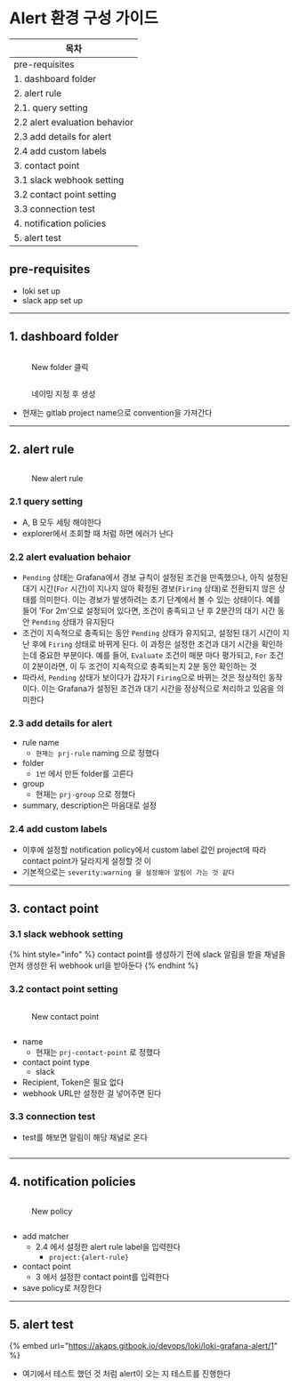 # Alert 환경 구성 가이드



| 목차                                |
| --------------------------------- |
| pre-requisites                    |
| 1. dashboard folder               |
| 2. alert rule                     |
|     2.1. query setting            |
|     2.2 alert evaluation behavior |
|     2.3 add details for alert     |
|     2.4 add custom labels         |
| 3. contact point                  |
|     3.1 slack webhook setting     |
|     3.2 contact point setting     |
|     3.3 connection test           |
| 4. notification policies          |
| 5. alert test                     |

## pre-requisites

* loki set up
* slack app set up

***

## 1. dashboard folder

<figure><img src="../../.gitbook/assets/image (16).png" alt=""><figcaption><p>New folder 클릭</p></figcaption></figure>

<figure><img src="../../.gitbook/assets/image (17).png" alt=""><figcaption><p>네이밍 지정 후 생성</p></figcaption></figure>

* 현재는 gitlab project name으로 convention을 가져간다

***

## 2. alert rule

<figure><img src="../../.gitbook/assets/image (18).png" alt=""><figcaption><p>New alert rule</p></figcaption></figure>

### 2.1 query setting

* A, B 모두 세팅 해야한다
* explorer에서 조회할 때 처럼 하면 에러가 난다



### 2.2 alert evaluation behaior

* `Pending` 상태는 Grafana에서 경보 규칙이 설정된 조건을 만족했으나, 아직 설정된 대기 시간(`For` 시간)이 지나지 않아 확정된 경보(`Firing` 상태)로 전환되지 않은 상태를 의미한다. 이는 경보가 발생하려는 초기 단계에서 볼 수 있는 상태이다. 예를 들어 'For 2m'으로 설정되어 있다면, 조건이 충족되고 난 후 2분간의 대기 시간 동안 `Pending` 상태가 유지된다
* 조건이 지속적으로 충족되는 동안 `Pending` 상태가 유지되고, 설정된 대기 시간이 지난 후에 `Firing` 상태로 바뀌게 된다. 이 과정은 설정한 조건과 대기 시간을 확인하는데 중요한 부분이다. 예를 들어, `Evaluate` 조건이 매분 마다 평가되고, `For` 조건이 2분이라면, 이 두 조건이 지속적으로 충족되는지 2분 동안 확인하는 것
* 따라서, `Pending` 상태가 보이다가 갑자기 `Firing`으로 바뀌는 것은 정상적인 동작이다. 이는 Grafana가 설정된 조건과 대기 시간을 정상적으로 처리하고 있음을 의미한다

### 2.3 add details for alert

* rule name
  * `현재는 prj-rule` naming 으로 정했다
* folder
  * `1번` 에서 만든 folder를 고른다
* group
  * 현재는 `prj-group` 으로 정했다
* summary, description은 마음대로 설정

### 2.4 add custom labels

* 이후에 설정할 notification policy에서 custom label 값인 project에 따라 contact point가 달라지게 설정할 것 이
* 기본적으로는 `severity:warning 을 설정해야 알림이 가는 것 같다`



***

## 3. contact point

### 3.1 slack webhook setting

{% hint style="info" %}
contact point를 생성하기 전에 slack 알림을 받을 채널을 먼저 생성한 뒤 webhook url을 받아둔다
{% endhint %}

### 3.2 contact point setting

<figure><img src="../../.gitbook/assets/image.png" alt=""><figcaption><p>New contact point</p></figcaption></figure>

<figure><img src="../../.gitbook/assets/image (2).png" alt=""><figcaption></figcaption></figure>

* name
  * 현재는 `prj-contact-point` 로 정했다
* contact point type
  * slack
* Recipient, Token은 필요 없다
* webhook URL만 설정한 걸 넣어주면 된다

### 3.3 connection test

* test를 해보면 알림이 해당 채널로 온다

<figure><img src="../../.gitbook/assets/image (3).png" alt=""><figcaption></figcaption></figure>

***

## 4. notification policies

<figure><img src="../../.gitbook/assets/image (4).png" alt=""><figcaption><p>New policy</p></figcaption></figure>

<figure><img src="../../.gitbook/assets/image (6).png" alt=""><figcaption></figcaption></figure>

* add matcher
  * 2.4 에서 설정한 alert rule label을 입력한다
    * `project:{alert-rule}`
* contact point
  * 3 에서 설정한 contact point를 입력한다
* save policy로 저장한다

***

## 5. alert test

{% embed url="https://akaps.gitbook.io/devops/loki/loki-grafana-alert/1" %}

* 여기에서 테스트 했던 것 처럼 alert이 오는 지 테스트를 진행한다
